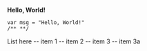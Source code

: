 **Hello, World!**

    var msg = "Hello, World!"
    /** **/

List here
-- item 1
-- item 2
-- item 3
    -- item 3a